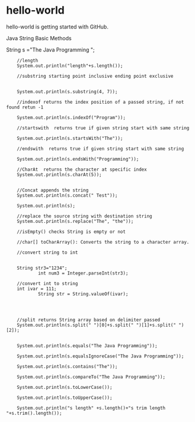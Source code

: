 # hello-world
hello-world is getting started with GitHub.

Java String Basic Methods


String s ="The Java Programming           ";
		
		//length
		System.out.println("length"+s.length());
		
		//substring starting point inclusive ending point exclusive
		
		
		System.out.println(s.substring(4, 7));
		
		//indexof returns the index position of a passed string, if not found retun -1
		
		System.out.println(s.indexOf("Program"));
		
		//startswith  returns true if given string start with same string
		
		System.out.println(s.startsWith("The"));
		
		//endswith  returns true if given string start with same string
		
		System.out.println(s.endsWith("Programming"));
		
		//CharAt  returns the character at specific index 
		System.out.println(s.charAt(5));
		
		
		//Concat appends the string
		System.out.println(s.concat(" Test"));
		
		System.out.println(s);
		
		//replace the source string with destination string
		System.out.println(s.replace("The", "the"));
		
		//isEmpty() checks String is empty or not
		
		//char[] toCharArray(): Converts the string to a character array.
		
		//convert string to int
		
		
		String str3="1234";
                int num3 = Integer.parseInt(str3);
		
		//convert int to string
		int ivar = 111;
                String str = String.valueOf(ivar);
		
		
		
		
		//split returns String array based on delimiter passed
		System.out.println(s.split(" ")[0]+s.split(" ")[1]+s.split(" ")[2]);
		
		
		System.out.println(s.equals("The Java Programming"));
		
		System.out.println(s.equalsIgnoreCase("The Java Programming"));
		
		System.out.println(s.contains("The"));
		
		System.out.println(s.compareTo("The Java Programming"));
		
		System.out.println(s.toLowerCase());
		
		System.out.println(s.toUpperCase());
		
		System.out.println("s length" +s.length()+"s trim length "+s.trim().length());

